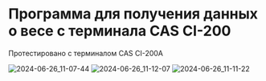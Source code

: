 # Программа для получения данных о весе с терминала CAS CI-200
Протестировано с терминалом CAS CI-200A

![2024-06-26_11-07-44](https://github.com/AlekseiRusakov/Receiving-Weight-CAS-CI-200/assets/173336356/5c62e764-b4d0-4d40-b21b-c3fb68168d41)
![2024-06-26_11-12-07](https://github.com/AlekseiRusakov/Receiving-Weight-CAS-CI-200/assets/173336356/71568ab2-8edc-4616-b20c-eaf5555778ce)
![2024-06-26_11-11-22](https://github.com/AlekseiRusakov/Receiving-Weight-CAS-CI-200/assets/173336356/90bf0ebb-2394-44f4-887c-aaad431735a2)

